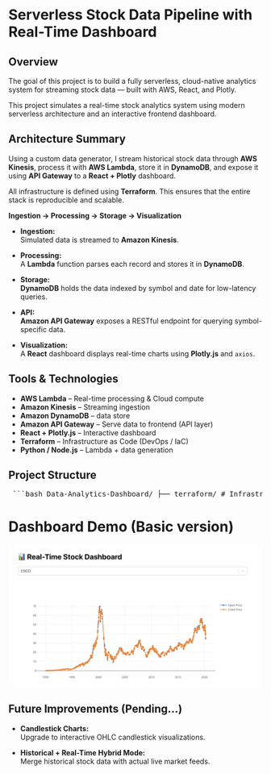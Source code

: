 # Serverless Stock Data Pipeline with Real-Time Dashboard

## Overview

The goal of this project is to build a fully serverless, cloud-native analytics system for streaming stock data — built with AWS, React, and Plotly.  

This project simulates a real-time stock analytics system using modern serverless architecture and an interactive frontend dashboard.

## Architecture Summary

Using a custom data generator, I stream historical stock data through **AWS Kinesis**, process it with **AWS Lambda**, store it in **DynamoDB**, and expose it using **API Gateway** to a **React + Plotly** dashboard.

All infrastructure is defined using **Terraform**. This ensures that the entire stack is reproducible and scalable.

**Ingestion → Processing → Storage → Visualization**

- **Ingestion:**  
  Simulated data is streamed to **Amazon Kinesis**.

- **Processing:**  
  A **Lambda** function parses each record and stores it in **DynamoDB**.

- **Storage:**  
  **DynamoDB** holds the data indexed by symbol and date for low-latency queries.

- **API:**  
  **Amazon API Gateway** exposes a RESTful endpoint for querying symbol-specific data.

- **Visualization:**  
  A **React** dashboard displays real-time charts using **Plotly.js** and `axios`.

## Tools & Technologies

- **AWS Lambda** – Real-time processing & Cloud compute
- **Amazon Kinesis** – Streaming ingestion
- **Amazon DynamoDB** – data store
- **Amazon API Gateway** – Serve data to frontend (API layer)
- **React + Plotly.js** – Interactive dashboard
- **Terraform** – Infrastructure as Code (DevOps / IaC)
- **Python / Node.js** – Lambda + data generation

## Project Structure

<pre> ```bash Data-Analytics-Dashboard/ ├── terraform/ # Infrastructure as Code │ ├── main.tf │ ├── outputs.tf │ └── variables.tf │ ├── lambda/ # AWS Lambda for API │ └── stock_api_lambda.py │ ├── data-generator/ # Simulated stock price generator │ ├── generate.py │ └── stock CSVs/ │ ├── frontend/ # React + Plotly dashboard │ ├── src/ │ │ ├── components/ │ │ │ ├── SymbolDropdown.js │ │ │ └── PriceChart.js │ │ └── App.js │ └── public/ │ ├── .gitignore └── README.md ``` </pre>

# Dashboard Demo (Basic version)
![Screenshot](./images/StockDash.png)

## Future Improvements (Pending...)

- **Candlestick Charts:**  
  Upgrade to interactive OHLC candlestick visualizations.

- **Historical + Real-Time Hybrid Mode:**  
  Merge historical stock data with actual live market feeds.




